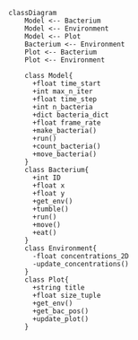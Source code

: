 ```mermaidclassDiagram    Model <-- Bacterium    Model <-- Environment    Model <-- Plot    Bacterium <-- Environment    Plot <-- Bacterium    Plot <-- Environment        class Model{      +float time_start      +int max_n_iter      +float time_step      +int n_bacteria      +dict bacteria_dict      +float frame_rate      +make_bacteria()      +run()      +count_bacteria()      +move_bacteria()    }    class Bacterium{      +int ID      +float x      +float y      +get_env()      +tumble()      +run()      +move()      +eat()    }    class Environment{      -float concentrations_2D      -update_concentrations()    }    class Plot{      +string title      +float size_tuple      +get_env()      +get_bac_pos()      +update_plot()    }```